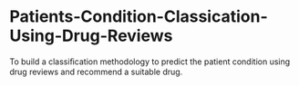 # Patients-Condition-Classication-Using-Drug-Reviews
To build a classiﬁcation methodology to  predict the patient condition using drug reviews and recommend a  suitable drug.

